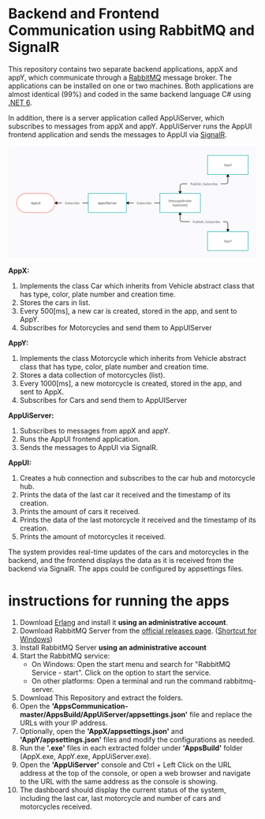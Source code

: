 # Backend and Frontend Communication using RabbitMQ and SignalR
This repository contains two separate backend applications, appX and appY, which communicate through a [RabbitMQ](https://www.rabbitmq.com/) message broker. The applications can be installed on one or two machines. Both applications are almost identical (99%) and coded in the same backend language C# using [.NET 6](https://dotnet.microsoft.com/en-us/).

In addition, there is a server application called AppUiServer, which subscribes to messages from appX and appY. AppUiServer runs the AppUI frontend application and sends the messages to AppUI via [SignalR](https://dotnet.microsoft.com/en-us/apps/aspnet/signalr).

![Architecture](Architecture.png)

**AppX:**
1. Implements the class Car which inherits from Vehicle abstract class that has type, color, plate number and creation time.
2. Stores the cars in list.
3. Every 500[ms], a new car is created, stored in the app, and sent to AppY.
4. Subscribes for Motorcycles and send them to AppUIServer 

**AppY:**
1. Implements the class Motorcycle which inherits from Vehicle abstract class that has type, color, plate number and creation time.
2. Stores a data collection of motorcycles (list).
3. Every 1000[ms], a new motorcycle is created, stored in the app, and sent to AppX.
4. Subscribes for Cars and send them to AppUIServer 

**AppUiServer:**
1. Subscribes to messages from appX and appY.
2. Runs the AppUI frontend application.
3. Sends the messages to AppUI via SignalR.

**AppUI:**
1. Creates a hub connection and subscribes to the car hub and motorcycle hub.
2. Prints the data of the last car it received and the timestamp of its creation.
3. Prints the amount of cars it received.
4. Prints the data of the last motorcycle it received and the timestamp of its creation.
5. Prints the amount of motorcycles it received.

The system provides real-time updates of the cars and motorcycles in the backend, and the frontend displays the data as it is received from the backend via SignalR.
The apps could be configured by appsettings files.

#  instructions for running the apps
1. Download [Erlang](https://www.erlang.org/downloads) and install it **using an administrative account**.
2. Download RabbitMQ Server from the [official releases page](https://github.com/rabbitmq/rabbitmq-server/releases/tag/v3.11.13). ([Shortcut for Windows](https://github.com/rabbitmq/rabbitmq-server/releases/download/v3.11.13/rabbitmq-server-3.11.13.exe))
3. Install RabbitMQ Server **using an administrative account**
4. Start the RabbitMQ service:
    - On Windows: Open the start menu and search for "RabbitMQ Service - start". Click on the option to start the service.
    - On other platforms: Open a terminal and run the command rabbitmq-server.
5. Download This Repository and extract the folders.
6. Open the **'AppsCommunication-master/AppsBuild/AppUiServer/appsettings.json'** file and replace the URLs with your IP address.
7. Optionally, open the **'AppX/appsettings.json'** and **'AppY/appsettings.json'** files and modify the configurations as needed.
8. Run the **'.exe'** files in each extracted folder under **'AppsBuild'** folder (AppX.exe, AppY.exe, AppUiServer.exe).
9. Open the **'AppUiServer'** console and Ctrl + Left Click on the URL address at the top of the console, or open a web browser and navigate to the URL with the same address as the console is showing.
10. The dashboard should display the current status of the system, including the last car, last motorcycle and number of cars and motorcycles received.
